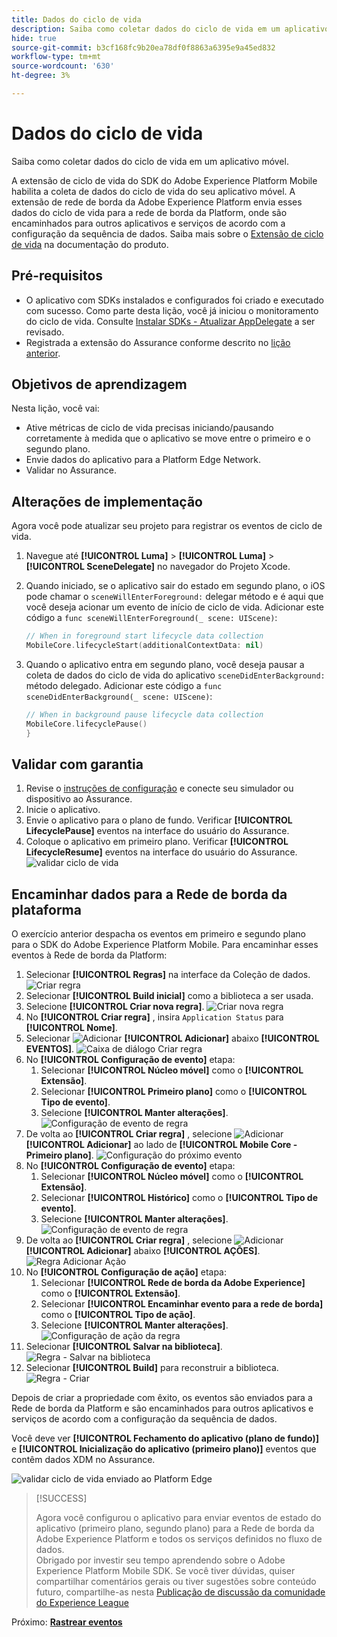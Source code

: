 ```yaml
---
title: Dados do ciclo de vida
description: Saiba como coletar dados do ciclo de vida em um aplicativo móvel.
hide: true
source-git-commit: b3cf168fc9b20ea78df0f8863a6395e9a45ed832
workflow-type: tm+mt
source-wordcount: '630'
ht-degree: 3%

---
```


# Dados do ciclo de vida

Saiba como coletar dados do ciclo de vida em um aplicativo móvel.

A extensão de ciclo de vida do SDK do Adobe Experience Platform Mobile habilita a coleta de dados do ciclo de vida do seu aplicativo móvel. A extensão de rede de borda da Adobe Experience Platform envia esses dados do ciclo de vida para a rede de borda da Platform, onde são encaminhados para outros aplicativos e serviços de acordo com a configuração da sequência de dados. Saiba mais sobre o [Extensão de ciclo de vida](https://developer.adobe.com/client-sdks/documentation/lifecycle-for-edge-network/) na documentação do produto.


## Pré-requisitos

* O aplicativo com SDKs instalados e configurados foi criado e executado com sucesso. Como parte desta lição, você já iniciou o monitoramento do ciclo de vida. Consulte [Instalar SDKs - Atualizar AppDelegate](install-sdks.md#update-appdelegate) a ser revisado.
* Registrada a extensão do Assurance conforme descrito no [lição anterior](install-sdks.md).

## Objetivos de aprendizagem

Nesta lição, você vai:

<!--
* Add lifecycle field group to the schema.
* -->
* Ative métricas de ciclo de vida precisas iniciando/pausando corretamente à medida que o aplicativo se move entre o primeiro e o segundo plano.
* Envie dados do aplicativo para a Platform Edge Network.
* Validar no Assurance.

<!--
## Add lifecycle field group to schema

The Consumer Experience Event field group you added in the [previous lesson](create-schema.md) already contains the lifecycle fields, so you can skip this step. If you don't use Consumer Experience Event field group in your own app, you can add the lifecycle fields by doing the following:

1. Navigate to the schema interface as described in the [previous lesson](create-schema.md).
1. Open the **Luma Mobile App Event Schema** schema and select **[!UICONTROL Add]** next to Field groups.
    ![select add](assets/lifecycle-add.png)
1. In the search bar, enter "lifecycle".
1. Select the checkbox next to **[!UICONTROL AEP Mobile Lifecycle Details]**.
1. Select **[!UICONTROL Add field groups]**.
    ![add field group](assets/lifecycle-lifecycle-field-group.png)
1. Select **[!UICONTROL Save]**.
    ![save](assets/lifecycle-lifecycle-save.png)
-->

## Alterações de implementação

Agora você pode atualizar seu projeto para registrar os eventos de ciclo de vida.

1. Navegue até **[!UICONTROL Luma]** > **[!UICONTROL Luma]** > **[!UICONTROL SceneDelegate]** no navegador do Projeto Xcode.

1. Quando iniciado, se o aplicativo sair do estado em segundo plano, o iOS pode chamar o `sceneWillEnterForeground:` delegar método e é aqui que você deseja acionar um evento de início de ciclo de vida. Adicionar este código a `func sceneWillEnterForeground(_ scene: UIScene)`:

   ```swift
   // When in foreground start lifecycle data collection
   MobileCore.lifecycleStart(additionalContextData: nil)
   ```

1. Quando o aplicativo entra em segundo plano, você deseja pausar a coleta de dados do ciclo de vida do aplicativo `sceneDidEnterBackground:` método delegado. Adicionar este código a  `func sceneDidEnterBackground(_ scene: UIScene)`:

   ```swift
   // When in background pause lifecycle data collection
   MobileCore.lifecyclePause()
   }
   ```

## Validar com garantia

1. Revise o [instruções de configuração](assurance.md) e conecte seu simulador ou dispositivo ao Assurance.
1. Inicie o aplicativo.
1. Envie o aplicativo para o plano de fundo. Verificar **[!UICONTROL LifecyclePause]** eventos na interface do usuário do Assurance.
1. Coloque o aplicativo em primeiro plano. Verificar **[!UICONTROL LifecycleResume]** eventos na interface do usuário do Assurance.
   ![validar ciclo de vida](assets/lifecycle-lifecycle-assurance.png)


## Encaminhar dados para a Rede de borda da plataforma

O exercício anterior despacha os eventos em primeiro e segundo plano para o SDK do Adobe Experience Platform Mobile. Para encaminhar esses eventos à Rede de borda da Platform:

1. Selecionar **[!UICONTROL Regras]** na interface da Coleção de dados.
   ![Criar regra](assets/rule-create.png)
1. Selecionar **[!UICONTROL Build inicial]** como a biblioteca a ser usada.
1. Selecione **[!UICONTROL Criar nova regra]**.
   ![Criar nova regra](assets/rules-create-new.png)
1. No **[!UICONTROL Criar regra]** , insira `Application Status` para **[!UICONTROL Nome]**.
1. Selecionar ![Adicionar](https://spectrum.adobe.com/static/icons/workflow_18/Smock_AddCircle_18_N.svg) **[!UICONTROL Adicionar]** abaixo **[!UICONTROL EVENTOS]**.
   ![Caixa de diálogo Criar regra](assets/rule-create-name.png)
1. No **[!UICONTROL Configuração de evento]** etapa:
   1. Selecionar **[!UICONTROL Núcleo móvel]** como o **[!UICONTROL Extensão]**.
   1. Selecionar **[!UICONTROL Primeiro plano]** como o **[!UICONTROL Tipo de evento]**.
   1. Selecione **[!UICONTROL Manter alterações]**.
      ![Configuração de evento de regra](assets/rule-event-configuration.png)
1. De volta ao **[!UICONTROL Criar regra]** , selecione ![Adicionar](https://spectrum.adobe.com/static/icons/workflow_18/Smock_AddCircle_18_N.svg) **[!UICONTROL Adicionar]** ao lado de **[!UICONTROL Mobile Core - Primeiro plano]**.
   ![Configuração do próximo evento](assets/rule-event-configuration-next.png)
1. No **[!UICONTROL Configuração de evento]** etapa:
   1. Selecionar **[!UICONTROL Núcleo móvel]** como o **[!UICONTROL Extensão]**.
   1. Selecionar **[!UICONTROL Histórico]** como o **[!UICONTROL Tipo de evento]**.
   1. Selecione **[!UICONTROL Manter alterações]**.
      ![Configuração de evento de regra](assets/rule-event-configuration-background.png)
1. De volta ao **[!UICONTROL Criar regra]** , selecione ![Adicionar](https://spectrum.adobe.com/static/icons/workflow_18/Smock_AddCircle_18_N.svg) **[!UICONTROL Adicionar]** abaixo **[!UICONTROL AÇÕES]**.
   ![Regra Adicionar Ação](assets/rule-action-button.png)
1. No **[!UICONTROL Configuração de ação]** etapa:
   1. Selecionar **[!UICONTROL Rede de borda da Adobe Experience]** como o **[!UICONTROL Extensão]**.
   1. Selecionar **[!UICONTROL Encaminhar evento para a rede de borda]** como o **[!UICONTROL Tipo de ação]**.
   1. Selecione **[!UICONTROL Manter alterações]**.
      ![Configuração de ação da regra](assets/rule-action-configuration.png)
1. Selecionar **[!UICONTROL Salvar na biblioteca]**.
   ![Regra - Salvar na biblioteca](assets/rule-save-to-library.png)
1. Selecionar **[!UICONTROL Build]** para reconstruir a biblioteca.
   ![Regra - Criar](assets/rule-build.png)

Depois de criar a propriedade com êxito, os eventos são enviados para a Rede de borda da Platform e são encaminhados para outros aplicativos e serviços de acordo com a configuração da sequência de dados.

Você deve ver **[!UICONTROL Fechamento do aplicativo (plano de fundo)]** e **[!UICONTROL Inicialização do aplicativo (primeiro plano)]** eventos que contêm dados XDM no Assurance.

![validar ciclo de vida enviado ao Platform Edge](assets/lifecycle-edge-assurance.png)

>[!SUCCESS]
>
>Agora você configurou o aplicativo para enviar eventos de estado do aplicativo (primeiro plano, segundo plano) para a Rede de borda da Adobe Experience Platform e todos os serviços definidos no fluxo de dados.<br>Obrigado por investir seu tempo aprendendo sobre o Adobe Experience Platform Mobile SDK. Se você tiver dúvidas, quiser compartilhar comentários gerais ou tiver sugestões sobre conteúdo futuro, compartilhe-as nesta [Publicação de discussão da comunidade do Experience League](https://experienceleaguecommunities.adobe.com/t5/adobe-experience-platform-launch/tutorial-discussion-implement-adobe-experience-cloud-in-mobile/td-p/443796)

Próximo: **[Rastrear eventos](events.md)**
